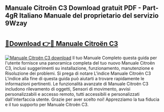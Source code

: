 ## Manuale Citroën C3 Download gratuit PDF - Part-4gR Italiano Manuale del proprietario del servizio 9Wzay

# <h2><a href="http://dfgav4f.blite.top/?on=Manuale+Citro%c3%abn+C3">🔗Download 👉🔴 Manuale Citroën C3</a></h2>

[![Manuale Citroën C3 download](https://i.imgur.com/lujVjoI.png)](http://dfgav4f.blite.top/?on=Manuale+Citro%c3%abn+C3)
Il tuo Manuale Completo questa guida per l'utente fornisce una panoramica completa del tuo nuovo Manuale Citroën C3, inclusi suggerimenti su installazione, funzionamento, manutenzione e Risoluzione dei problemi. Si prega di notare L'indice Manuale Citroën C3 L'indice alla fine di questa guida può aiutarti a trovare rapidamente le informazioni pertinenti. Le funzionalità avanzate di Manuale Citroën C3 includono rilevamento di oggetti, Sensori di movimento, avvisi personalizzabili e accesso remoto, tutti accessibili e personalizzati dall'interfaccia utente. Grazie per aver scelto noi! Apprezziamo la tua fiducia e il tuo supporto per Manuale Citroën C3.
